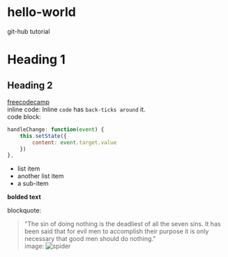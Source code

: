 # hello-world
git-hub tutorial
# Heading 1  
## Heading 2  
[freecodecamp](https://www.freecodecamp.org/)  
inline code: Inline `code` has `back-ticks around` it.  
code block:  
``` javascript
handleChange: function(event) {
	this.setState({
		content: event.target.value
	})
},
 ```  
* list item
* another list item
 * a sub-item  

**bolded text**  

blockquote:  
> "The sin of doing nothing is the deadliest of all the seven sins. It has been said that for evil men to accomplish their purpose it is only necessary that good men should do nothing."  
image: ![spider](https://publicdomainvectors.org/photos/spider-freesvg.org.jpg)
